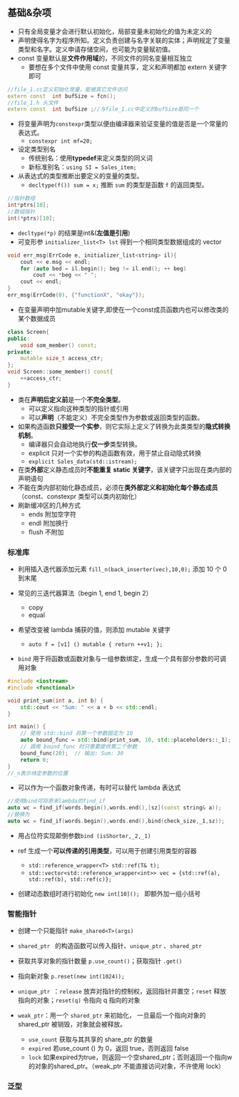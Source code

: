 ## 基础&杂项
- 只有全局变量才会进行默认初始化，局部变量未初始化的值为未定义的
- 声明使得名字为程序所知。定义负责创建与名字关联的实体；声明规定了变量类型和名字。定义申请存储空间，也可能为变量赋初值。
- const 变量默认是**文件作用域**的，不同文件的同名变量相互独立
	- 要想在多个文件中使用 const 变量共享，定义和声明都加 extern 关键字即可
```cpp
//file_1.cc定义初始化常量，能被其它文件访问
extern const  int bufSize = fcn();
//file_1.h 头文件
extern const  int bufSize ;//与file_1.cc中定义的bufSize是同一个
```
- 将变量声明为`constexpr`类型以便由编译器来验证变量的值是否是一个常量的表达式。
	- `constexpr int mf=20;`
- 设定类型别名
	- 传统别名：使用**typedef**来定义类型的同义词
	- 新标准别名：`using SI = Sales_item;`
- 从表达式的类型推断出要定义的变量的类型。
	- `decltype(f()) sum = x;` 推断 `sum` 的类型是函数 `f` 的返回类型。
```cpp
//指针数组
int*ptrs[10];
//数组指针
int(*ptrs)[10];
```
- `decltype(*p)` 的结果是int&(**左值是引用**)
- 可变形参 `initializer_list<T> lst` 得到一个相同类型数据组成的 vector
```cpp
void err_msg(ErrCode e, initializer_list<string> il){
    cout << e.msg << endl;
    for (auto bed = il.begin(); beg != il.end(); ++ beg)
        cout << *beg << " ";
    cout << endl;
}
err_msg(ErrCode(0), {"functionX", "okay"});
```
- 在变量声明中加mutable关键字,即使在一个const成员函数内也可以修改类的某个数据成员
```cpp
class Screen{
public:
    void som_member() const;
private:
    mutable size_t access_ctr;
};
void Screen::some_member() const{
    ++access_ctr;
}
```
- 类在**声明后定义前**是一个**不完全类型**。
	- 可以定义指向这种类型的指针或引用
	- 可以**声明**（不能定义）不完全类型作为参数或返回类型的函数。
- 如果构造函数**只接受一个实参**，则它实际上定义了转换为此类类型的**隐式转换机制**。
	- 编译器只会自动地执行**仅一步**类型转换。
	-  explicit 只对一个实参的构造函数有效，用于禁止自动隐式转换
	- `explicit Sales_data(std::istream);`
- 在类**外部**定义静态成员时**不能重复 static 关键字**，该关键字只出现在类内部的声明语句
- 不能在类内部初始化静态成员，必须在**类外部定义和初始化每个静态成员**（const、constexpr 类型可以类内初始化）
- 刷新缓冲区的几种方式
	- ends 附加空字符
	- endl 附加换行
	- flush 不附加
### 标准库
- 利用插入迭代器添加元素 `fill_n(back_inserter(vec),10,0);` 添加 10 个 0 到末尾
- 常见的三迭代器算法（begin 1, end 1, begin 2）
	- copy
	- equal
- 希望改变被 lambda 捕获的值，则添加 mutable 关键字
	- `auto f = [v1] () mutable { return ++v1; };`

- `bind` 用于将函数或函数对象与一组参数绑定，生成一个具有部分参数的可调用对象
```cpp
#include <iostream>
#include <functional>

void print_sum(int a, int b) {
    std::cout << "Sum: " << a + b << std::endl;
}

int main() {
    // 使用 std::bind 将第一个参数固定为 10
    auto bound_func = std::bind(print_sum, 10, std::placeholders::_1);
    // 调用 bound_func 时只需要提供第二个参数
    bound_func(20);  // 输出: Sum: 30
    return 0;
}
//_n表示待定参数的位置
```
- 可以作为一个函数对象传递，有时可以替代 lambda 表达式
 ```cpp
 //使用bind可将原来lambda的find_if
 auto wc = find_if(words.begin(),words.end(),[sz](const string& a));
 //替换为
 auto wc = find_if(words.begin(),words.end(),bind(check_size,_1,sz));
 ```
- 用占位符实现颠倒参数`bind (isShorter,_2,_1)`

- ref 生成一个**可以传递的引用类型**，可以用于创建引用类型的容器
	- `std::reference_wrapper<T> std::ref(T& t);`
	- `std::vector<std::reference_wrapper<int>> vec = {std::ref(a), std::ref(b), std::ref(c)};`

- 创建动态数组时进行初始化 `new int[10](); ` 即额外加一组小括号
### 智能指针
- 创建一个只能指针 `make_shared<T>(args)`
- `shared_ptr ` 的构造函数可以传入指针、`unique_ptr` 、`shared_ptr`
- 获取共享对象的指针数量 `p.use_count()`；获取指针 `.get()`
- 指向新对象 `p.reset(new int(1024)); `

- `unique_ptr `：`release` 放弃对指针的控制权，返回指针并置空；`reset` 释放指向的对象；`reset(q)` 令指向 q 指向的对象 

- `weak_ptr`：用一个 `shared_ptr` 来初始化， 一旦最后一个指向对象的 shared_ptr 被销毁，对象就会被释放。
	- `use_count` 获取与其共享的 share_ptr 的数量
	- `expired` 若use_count () 为 0，返回 true，否则返回 false 
	- `lock` 如果expired为true，则返回一个空shared_ptr；否则返回一个指向w的对象的shared_ptr。（weak_ptr 不能直接访问对象，不许使用 lock）
### 泛型